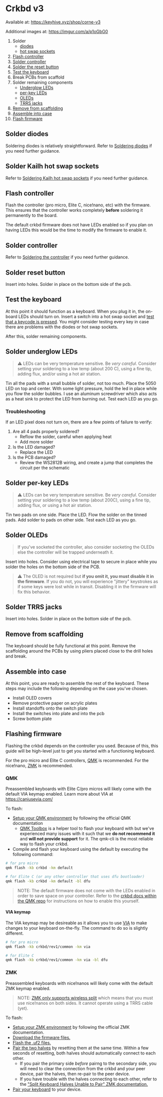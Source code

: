 # Crkbd v3

Available at: https://keyhive.xyz/shop/corne-v3

Additional images at: https://imgur.com/a/p1oGbG0

1. Solder
   - [diodes](#solder-diodes)
   - [hot swap sockets](#solder-hot-swap-sockets)
1. [Flash controller](#flash-controller)
1. [Solder controller](#solder-controller)
1. [Solder the reset button](#Solder-reset-button)
1. [Test the keyboard](#test-the-keyboard)
1. Break PCBs from scaffold
1. Solder remaining components
   - [Underglow LEDs](#solder-underglow-leds)
   - [per-key LEDs](#solder-per-key-leds)
   - [OLEDs](#Solder-OLEDs)
   - [TRRS jacks](#Solder-TRRS-jacks)
1. [Remove from scaffolding](#Remove-from-scaffolding)
1. [Assemble into case](#Assemble-into-case)
1. [Flash firmware](#Flash-firmware)

## Solder diodes

Soldering diodes is relatively straightforward. Refer to [Soldering diodes](../basic/soldering-diodes.md) if you need further guidance.

## Solder Kailh hot swap sockets

Refer to [Soldering Kailh hot swap sockets](.../basic/soldering-diodes.md) if you need further guidance.

## Flash controller

Flash the controller (pro micro, Elite C, nice!nano, etc) with the firmware. This ensures that the controller works completely **before** soldering it permanently to the board.

The default crkbd firmware does not have LEDs enabled so if you plan on having LEDs this would be the time to modify the firmware to enable it.

## Solder controller

Refer to [Soldering the controller](../basic/soldering-the-controller.md) if you need further guidance.

## Solder reset button

Insert into holes. Solder in place on the bottom side of the pcb.

## Test the keyboard

At this point it should function as a keyboard. When you plug it in, the on-board LEDs should turn on. Insert a switch into a hot swap socket and [test that a keycode is pressed](https://www.keyboardtester.com/tester.html). You might consider testing every key in case there are problems with the diodes or hot swap sockets.

After this, solder remaining components.

## Solder underglow LEDs

> ⚠︎ LEDs can be very temperature sensitive. Be _very careful_. Consider setting your soldering to a low temp (about 200 C), using a fine tip, adding flux, and/or using a hot air station.

Tin all the pads with a small bubble of solder, not too much. Place the 5050 LED on top and center. With some light pressure, hold the led in place while you flow the solder bubbles. I use an aluminum screwdriver which also acts as a heat sink to protect the LED from burning out. Test each LED as you go.

### Troubleshooting

If an LED pixel does not turn on, there are a few points of failure to verify:

1. Are all 4 pads properly soldered?
   - Reflow the solder, careful when applying heat
   - Add more solder
1. Is the LED damaged?
   - Replace the LED
1. Is the PCB damaged?
   - Review the WS2812B wiring, and create a jump that completes the circuit per the schematic

## Solder per-key LEDs

> ⚠︎ LEDs can be very temperature sensitive. Be _very careful_. Consider setting your soldering to a low temp (about 200C), using a fine tip, adding flux, or using a hot air station.

Tin two pads on one side. Place the LED. Flow the solder on the tinned pads. Add solder to pads on other side. Test each LED as you go.

## Solder OLEDs

> If you've socketed the controller, also consider socketing the OLEDs else the controller will be trapped underneath it.

Insert into holes. Consider using electrical tape to secure in place while you solder the holes on the bottom side of the PCB.

> ⚠︎ The OLED is not required but **if you omit it, you must disable it in the firmware**. If you do not, you will experience "jittery" keystrokes as if some keys were lost while in transit. Disabling it in the firmware will fix this behavior.

## Solder TRRS jacks

Insert into holes. Solder in place on the bottom side of the pcb.

## Remove from scaffolding

The keyboard should be fully functional at this point. Remove the scaffolding around the PCBs by using pliers placed close to the drill holes and break.

## Assemble into case

At this point, you are ready to assemble the rest of the keyboard. These steps may include the following depending on the case you've chosen.

- Install OLED covers
- Remove protective paper on acrylic plates
- Install standoffs onto the switch plate
- Install the switches into plate and into the pcb
- Screw bottom plate

## Flashing firmware

Flashing the crkbd depends on the controller you used. Because of this, this guide will be high-level just to get you started with a functioning keyboard.

For the pro micro and Elite C controllers, [QMK](https://docs.qmk.fm/) is recommended. For the nice!nano, [ZMK](https://zmkfirmware.dev/) is recommended.

### QMK

Preassembled keyboards with Elite C/pro micros will likely come with the default VIA keymap enabled. Learn more about VIA at https://caniusevia.com/

To flash:

- [Setup your QMK environment](https://docs.qmk.fm/#/newbs_getting_started?id=set-up-your-environment) by following the official QMK documentation
  - [QMK Toolbox](https://docs.qmk.fm/#/newbs_flashing?id=flashing-your-keyboard-with-qmk-toolbox) is a helper tool to flash your keyboard with but we've experienced many issues with it such that we **do not recommend it** and **will not provide support** for it. The qmk-cli is the most reliable way to flash your crkbd.
- Compile and flash your keyboard using the default by executing the following command:

```sh
# for pro micro
qmk flash -kb crkbd -km default

# for Elite C (or any other controller that uses dfu bootloader)
qmk flash -kb crkbd -km default -bl dfu
```

> NOTE: The default firmware does not come with the LEDs enabled in order to save space on your controller. Refer to the [crkbd docs within the QMK repo](https://github.com/qmk/qmk_firmware/tree/master/keyboards/crkbd#rgb-matrix) for instructions on how to enable this yourself.

#### VIA keymap

The VIA keymap may be desireable as it allows you to use [VIA](https://caniusevia.com/) to make changes to your keyboard on-the-fly. The command to do so is slightly different.

```sh
# for pro micro
qmk flash -kb crkbd/rev1/common -km via

# for Elite C
qmk flash -kb crkbd/rev1/common -km via -bl dfu
```

### ZMK

Preassembled keyboards with nice!nanos will likely come with the default ZMK keymap enabled.

> NOTE: [ZMK only supports wireless split](https://zmkfirmware.dev/docs/faq/#does-zmk-support-wired-split) which means that you must use nice!nanos on both sides. It cannot operate using a TRRS cable (yet).

To flash:

- [Setup your ZMK environment](https://zmkfirmware.dev/docs/user-setup#installing-the-firmware) by following the official ZMK documentation.
- [Download the firmware files.](https://zmkfirmware.dev/docs/user-setup#download-the-archive)
- [Flash the .uf2 files.](https://zmkfirmware.dev/docs/user-setup#flashing-uf2-files)
- [Pair the two halves](https://zmkfirmware.dev/docs/user-setup#connecting-split-keyboard-halves) by resetting them at the same time. Within a few seconds of resetting, both halves should automatically connect to each other.
  - If you pair the primary side _before_ pairng to the secondary side, you will need to clear the connection from the crkbd and your peer device, pair the halves, then re-pair to the peer device.
  - If you have trouble with the halves connecting to each other, refer to the ["Split Keyboard Halves Unable to Pair" ZMK documentation.](https://zmkfirmware.dev/docs/troubleshooting/#split-keyboard-halves-unable-to-pair)
- [Pair your keyboard](https://zmkfirmware.dev/docs/user-setup#wirelessly-connecting-your-keyboard) to your device.
